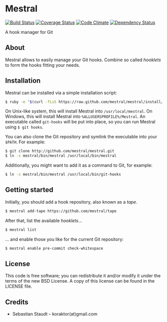 Mestral
=======

[![Build Status](https://travis-ci.org/mestral/mestral.png?branch=master)](https://travis-ci.org/mestral/mestral)
[![Coverage Status](https://coveralls.io/repos/mestral/mestral/badge.png?branch=master)](https://coveralls.io/r/mestral/mestral)
[![Code Climate](https://codeclimate.com/github/mestral/mestral.png)](https://codeclimate.com/github/mestral/mestral)
[![Dependency Status](https://gemnasium.com/mestral/mestral.png)](https://gemnasium.com/mestral/mestral)

A hook manager for Git

## About

Mestral allows to easily manage your Git hooks. Combine so called *hooklets* to
form the hooks fitting your needs.

## Installation

Mestral can be installed via a simple installation script:

```sh
$ ruby -e "$(curl -fLsS https://raw.github.com/mestral/mestral/install/install.rb)"
```

On Unix-like system, this will install Mestral into `/usr/local/mestral`. On
Windows, this will install Mestral into `%ALLUSERSPROFILE%/Mestral`. An
executable called `git-hooks` will be put into place, so you can run Mestral
using `$ git hooks`.

You can also clone the Git repository and symlink the executable into your
`$PATH`. For example:

```sh
$ git clone http://github.com/mestral/mestral.git
$ ln -s mestral/bin/mestral /usr/local/bin/mestral
```

Additionally, you might want to add it as a command to Git, for example:

```sh
$ ln -s mestral/bin/mestral /usr/local/bin/git-hooks
```

## Getting started

Initially, you should add a hook repository, also known as a *tape*.

```sh
$ mestral add-tape https://github.com/mestral/tape
```

After that, list the available *hooklets*…

```sh
$ mestral list
```

… and enable those you like for the current Git repository:

```sh
$ mestral enable pre-commit check-whitespace
```

## License

This code is free software; you can redistribute it and/or modify it under the
terms of the new BSD License. A copy of this license can be found in the
LICENSE file.

## Credits

* Sebastian Staudt – koraktor(at)gmail.com
